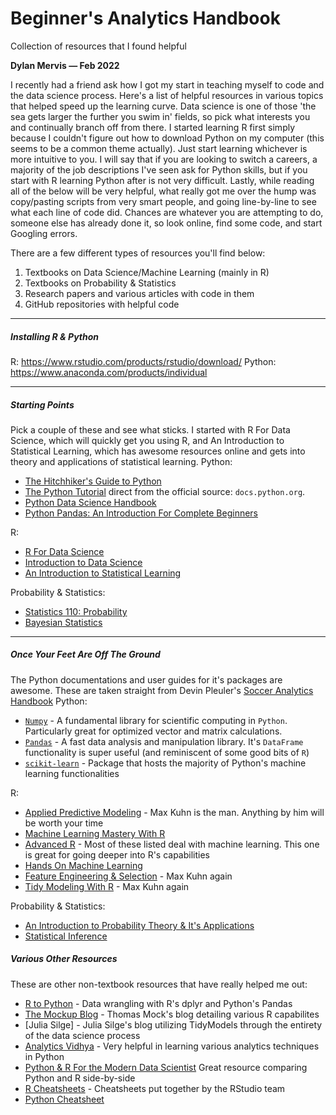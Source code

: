 # Beginner's Analytics Handbook
Collection of resources that I found helpful

**Dylan Mervis — Feb 2022**

I recently had a friend ask how I got my start in teaching myself to code and the data science process. Here's a list of helpful resources in various topics that helped speed up the learning curve. Data science is one of those 'the sea gets larger the further you swim in' fields, so pick what interests you and continually branch off from there. I started learning R first simply because I couldn't figure out how to download Python on my computer (this seems to be a common theme actually). Just start learning whichever is more intuitive to you. I will say that if you are looking to switch a careers, a majority of the job descriptions I've seen ask for Python skills, but if you start with R learning Python after is not very difficult. Lastly, while reading all of the below will be very helpful, what really got me over the hump was copy/pasting scripts from very smart people, and going line-by-line to see what each line of code did. Chances are whatever you are attempting to do, someone else has already done it, so look online, find some code, and start Googling errors.

There are a few different types of resources you'll find below:
1. Textbooks on Data Science/Machine Learning (mainly in R)
2. Textbooks on Probability & Statistics
3. Research papers and various articles with code in them
4. GitHub repositories with helpful code

---

##### Installing R & Python
R: https://www.rstudio.com/products/rstudio/download/
Python: https://www.anaconda.com/products/individual

---

##### Starting Points
Pick a couple of these and see what sticks. I started with R For Data Science, which will quickly get you using R, and An Introduction to Statistical Learning, which has awesome resources online and gets into theory and applications of statistical learning.
Python:
- [The Hitchhiker's Guide to Python](https://docs.python-guide.org/)
- [The Python Tutorial](https://docs.python.org/3/tutorial/index.html) direct from the official source: `docs.python.org`.
- [Python Data Science Handbook](https://jakevdp.github.io/PythonDataScienceHandbook/)
- [Python Pandas: An Introduction For Complete Beginners](https://www.learndatasci.com/tutorials/python-pandas-tutorial-complete-introduction-for-beginners/)

R:
- [R For Data Science](https://r4ds.had.co.nz/index.html)
- [Introduction to Data Science](https://rafalab.github.io/dsbook/)
- [An Introduction to Statistical Learning](https://hastie.su.domains/ISLR2/ISLRv2_website.pdf)

Probability & Statistics:
- [Statistics 110: Probability](https://projects.iq.harvard.edu/stat110/youtube)
- [Bayesian Statistics](https://www.youtube.com/playlist?list=PLjWSgPmViK-MdyGoghJ9xqOH-2yvftsjF)

---

##### Once Your Feet Are Off The Ground
The Python documentations and user guides for it's packages are awesome. These are taken straight from Devin Pleuler's [Soccer Analytics Handbook](https://github.com/devinpleuler/analytics-handbook)
Python:
- [`Numpy`](https://numpy.org/) - A fundamental library for scientific computing in `Python`. Particularly great for optimized vector and matrix calculations.
- [`Pandas`](https://pandas.pydata.org/) - A fast data analysis and manipulation library. It's `DataFrame` functionality is super useful (and reminiscent of some good bits of `R`)
- [`scikit-learn`](https://scikit-learn.org/stable/) - Package that hosts the majority of Python's machine learning functionalities

R:
- [Applied Predictive Modeling](https://www.academia.edu/41760919/Applied_predictive_modeling_max_kuhn_kjell_johnson) - Max Kuhn is the man. Anything by him will be worth your time
- [Machine Learning Mastery With R](file:///Users/dylanmervis/Downloads/7.%20Machine%20Learning%20Mastery%20With%20R-Get%20Started,%20Build%20Accurate%20Models%20and%20Work%20Through%20Projects%20Step-by-Step.pdf)
- [Advanced R](https://adv-r.hadley.nz/index.html) - Most of these listed deal with machine learning. This one is great for going deeper into R's capabilities
- [Hands On Machine Learning](https://bradleyboehmke.github.io/HOML/intro.html)
- [Feature Engineering & Selection](http://www.feat.engineering/intro-intro.html) - Max Kuhn again
- [Tidy Modeling With R](https://www.tmwr.org/) - Max Kuhn again

Probability & Statistics:
- [An Introduction to Probability Theory & It's Applications](http://www.ru.ac.bd/stat/wp-content/uploads/sites/25/2019/03/101_06_Feller_An-Introduction-to-Probability-Theory-and-Its-Applications-Vol.-2.pdf)
- [Statistical Inference](https://mybiostats.files.wordpress.com/2015/03/casella-berger.pdf)

##### Various Other Resources
These are other non-textbook resources that have really helped me out:
- [R to Python](https://gist.github.com/conormm/fd8b1980c28dd21cfaf6975c86c74d07) - Data wrangling with R's dplyr and Python's Pandas
- [The Mockup Blog](https://themockup.blog/) - Thomas Mock's blog detailing various R capabilites
- [Julia Silge] - Julia Silge's blog utilizing TidyModels through the entirety of the data science process
- [Analytics Vidhya](https://www.analyticsvidhya.com/) - Very helpful in learning various analytics techniques in Python
- [Python & R For the Modern Data Scientist](http://www.ylz.ncx.mybluehost.me/moderndata.design/PyR4MDS/) Great resource comparing Python and R side-by-side
- [R Cheatsheets](https://www.rstudio.com/resources/cheatsheets/) - Cheatsheets put together by the RStudio team
- [Python Cheatsheet](https://www.pythoncheatsheet.org/)
